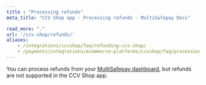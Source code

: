 ```yaml
---
title : "Processing refunds"
meta_title: "CCV Shop app - Processing refunds - MultiSafepay Docs"

read_more: "."
url: '/ccv-shop/refunds/'
aliases: 
    - /integrations/ccvshop/faq/refunding-ccv-shop/
    - /payments/integrations/ecommerce-platforms/ccvshop/faq/processing-refunds/
---
```


You can process refunds from your [MultiSafepay dashboard](https://merchant.multisafepay.com), but refunds are not supported in the CCV Shop app.
